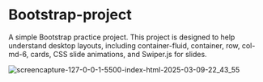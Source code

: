 # Bootstrap-project
A simple Bootstrap practice project. This project is designed to help understand desktop layouts, including container-fluid, container, row, col-md-6, cards, CSS slide animations, and Swiper.js for slides.



![screencapture-127-0-0-1-5500-index-html-2025-03-09-22_43_55](https://github.com/user-attachments/assets/bb871c79-65df-4179-899b-fbc8061dde84)
